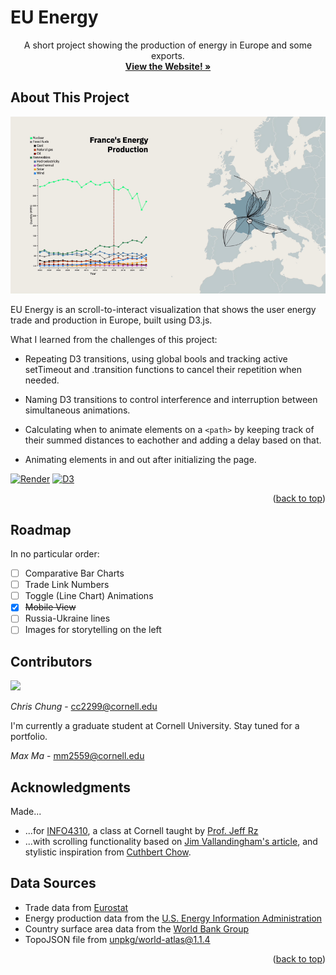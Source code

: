 <!-- 
Built from BEST-README-Template
Link: https://github.com/othneildrew/Best-README-Template/tree/main 
-->
<!-- PROJECT LOGO -->

# EU Energy

<p align="center">
  A short project showing the production of energy in Europe and some exports.
  <br />
  <a href="https://four310-final-ssdw.onrender.com"><strong>View the Website! »</strong></a>
</p>

<!-- ABOUT THE PROJECT -->
## About This Project

[![EU Energy example][example]](https://four310-final-ssdw.onrender.com)

EU Energy is an scroll-to-interact visualization that shows the user energy trade and production in Europe, built using D3.js.

What I learned from the challenges of this project:

- Repeating D3 transitions, using global bools and tracking active setTimeout and .transition functions to cancel their repetition when needed.

- Naming D3 transitions to control interference and interruption between simultaneous animations.

- Calculating when to animate elements on a `<path>` by keeping track of their summed distances to eachother and adding a delay based on that.

- Animating elements in and out after initializing the page.

<!-- - Optimizing for mobile-view. -->

[![Render][Render.com]][Render-url] [![D3][D3.js]][D3-url]

<p align="right">(<a href="#readme-top">back to top</a>)</p>

<!-- ROADMAP -->
## Roadmap

In no particular order:

- [ ] Comparative Bar Charts
- [ ] Trade Link Numbers
- [ ] Toggle (Line Chart) Animations
- [x] ~~Mobile View~~
- [ ] Russia-Ukraine lines
- [ ] Images for storytelling on the left

<!-- CONTACT -->
## Contributors

<a href="https://github.com/chris-e-chung/eu-energy/graphs/contributors">
  <img src="https://contrib.rocks/image?repo=chris-e-chung/eu-energy" />
</a>

*Chris Chung* - cc2299@cornell.edu

I'm currently a graduate student at Cornell University. Stay tuned for a portfolio.

*Max Ma* - mm2559@cornell.edu

<!-- ACKNOWLEDGMENTS -->
## Acknowledgments

Made...

- ...for [INFO4310](https://classes.cornell.edu/browse/roster/SP25/class/INFO/4310), a class at Cornell taught by [Prof. Jeff Rz](http://jeffrz.com/)
- ...with scrolling functionality based on [Jim Vallandingham's article](https://vallandingham.me/scroller.html), and stylistic inspiration from [Cuthbert Chow](https://medium.com/data-science/how-i-created-an-interactive-scrolling-visualisation-with-d3-js-and-how-you-can-too-e116372e2c73).

## Data Sources

- Trade data from [Eurostat](https://ec.europa.eu/eurostat)
- Energy production data from the [U.S. Energy Information Administration](https://www.eia.gov/)
- Country surface area data from the [World Bank Group](https://data.worldbank.org/indicator/AG.SRF.TOTL.K2)
- TopoJSON file from [unpkg/world-atlas@1.1.4](https://app.unpkg.com/world-atlas@1.1.4/files/world)

<p align="right">(<a href="#readme-top">back to top</a>)</p>

<!-- MARKDOWN LINKS & IMAGES -->
<!-- https://www.markdownguide.org/basic-syntax/#reference-style-links -->
[example]: images/example.gif
[D3.js]: https://img.shields.io/badge/-D3.js-F9A03C?style=for-the-badge&logo=d3&logoColor=white
[D3-url]: https://d3js.org/
[Render.com]: https://img.shields.io/badge/-Render-black?style=for-the-badge&logo=render&logoColor=white&labelColor=black
[Render-url]: https://render.com/
[linkedin-shield]: https://img.shields.io/badge/-LinkedIn-black.svg?style=for-the-badge&logo=linkedin&colorB=555
[linkedin-url]: https://www.linkedin.com/in/chris-chung-849901263/
